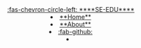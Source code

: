 <header sticky>
  <navbar type="dark">
    <a slot="brand" href="https://se-education.org" title="SE-EDU" class="navbar-brand"><md>:fas-chevron-circle-left: ****SE-EDU****</md></a>
    <li><a href="{{baseUrl}}/index.html" class="nav-link"><md>**Home**</md></a></li>
    <li><a href="{{baseUrl}}/about.html" class="nav-link"><md>**About**</md></a></li>
    <li><a href="https://github.com/se-edu/guides" class="nav-link"><md>:fab-github:</md></a></li>
    <li slot="right" class="nav-link">
      <form class="navbar-form">
        <searchbar :data="searchData" placeholder="Search this site" :on-hit="searchCallback" menu-align-right ></searchbar>
      </form>
    </li>
  </navbar>
</header>
